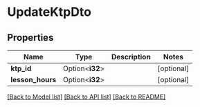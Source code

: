 # UpdateKtpDto

## Properties

Name | Type | Description | Notes
------------ | ------------- | ------------- | -------------
**ktp_id** | Option<**i32**> |  | [optional]
**lesson_hours** | Option<**i32**> |  | [optional]

[[Back to Model list]](../README.md#documentation-for-models) [[Back to API list]](../README.md#documentation-for-api-endpoints) [[Back to README]](../README.md)


